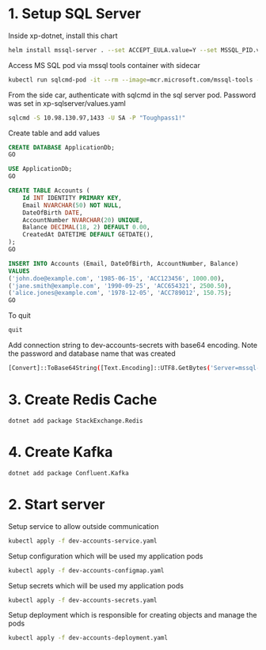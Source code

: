 
# 1. Setup SQL Server

Inside xp-dotnet, install this chart

```sh
helm install mssql-server . --set ACCEPT_EULA.value=Y --set MSSQL_PID.value=Developer --set Values.sa_password=mypassword1
```

Access MS SQL pod via mssql tools container with sidecar

```sh
kubectl run sqlcmd-pod -it --rm --image=mcr.microsoft.com/mssql-tools -- bash
```

From the side car, authenticate with sqlcmd in the sql server pod. Password was set in xp-sqlserver/values.yaml

```sh
sqlcmd -S 10.98.130.97,1433 -U SA -P "Toughpass1!"
```

Create table and add values

```sql
CREATE DATABASE ApplicationDb;
GO

USE ApplicationDb;
GO

CREATE TABLE Accounts (
    Id INT IDENTITY PRIMARY KEY,
    Email NVARCHAR(50) NOT NULL,
    DateOfBirth DATE,
    AccountNumber NVARCHAR(20) UNIQUE,
    Balance DECIMAL(18, 2) DEFAULT 0.00,
    CreatedAt DATETIME DEFAULT GETDATE(),
);
GO

INSERT INTO Accounts (Email, DateOfBirth, AccountNumber, Balance)
VALUES 
('john.doe@example.com', '1985-06-15', 'ACC123456', 1000.00),
('jane.smith@example.com', '1990-09-25', 'ACC654321', 2500.50),
('alice.jones@example.com', '1978-12-05', 'ACC789012', 150.75);
GO
```

To quit

```sh
quit
```

Add connection string to dev-accounts-secrets with base64 encoding. Note the password and database name that was created

```sh
[Convert]::ToBase64String([Text.Encoding]::UTF8.GetBytes('Server=mssql-server-mssql-latest.default.svc.cluster.local,1433;Database=ApplicationDb;User ID=sa;Password=Toughpass1!;TrustServerCertificate=True;'))
```

# 3. Create Redis Cache

```
dotnet add package StackExchange.Redis
```

# 4. Create Kafka

```
dotnet add package Confluent.Kafka
```

# 2. Start server

Setup service to allow outside communication

```sh
kubectl apply -f dev-accounts-service.yaml
```

Setup configuration which will be used my application pods

```sh
kubectl apply -f dev-accounts-configmap.yaml
```

Setup secrets which will be used my application pods

```sh
kubectl apply -f dev-accounts-secrets.yaml
```

Setup deployment which is responsible for creating objects and manage the pods

```sh
kubectl apply -f dev-accounts-deployment.yaml
```